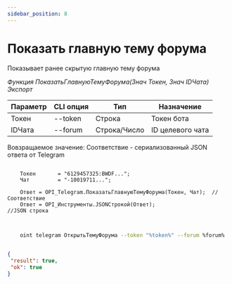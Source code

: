 ```yaml
---
sidebar_position: 8
---
```


# Показать главную тему форума
Показывает ранее скрытую главную тему форума


*Функция ПоказатьГлавнуюТемуФорума(Знач Токен, Знач IDЧата) Экспорт*

  | Параметр | CLI опция | Тип | Назначение |
  |-|-|-|-|
  | Токен | --token | Строка | Токен бота |
  | IDЧата | --forum | Строка/Число | ID целевого чата |
  
  Вовзращаемое значение: Соответствие - сериализованный JSON ответа от Telegram

```bsl title="Пример кода"
	
    Токен       = "6129457325:BWDF...";
    Чат         = "-10019711...";
  
    Ответ = OPI_Telegram.ПоказатьГлавнуюТемуФорума(Токен, Чат);  //Соответствие
    Ответ = OPI_Инструменты.JSONСтрокой(Ответ);                     //JSON строка 
	
```

```sh title="Пример команд CLI"
    
    oint telegram ОткрытьТемуФорума --token "%token%" --forum %forum%

```

```json title="Результат"

{
 "result": true,
 "ok": true
}

```
